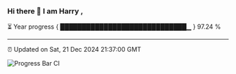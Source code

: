 ### Hi there 👋 I am Harry , 

⏳ Year progress { █████████████████████████████▁ } 97.24 %

---

⏰ Updated on Sat, 21 Dec 2024 21:37:00 GMT

![Progress Bar CI](https://github.com/duykhang68/duykhang68/workflows/Progress%20Bar%20CI/badge.svg)
